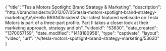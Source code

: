 {
    "title": "Tesla Motors Spotlight: Brand Strategy & Marketing",
    "description": "http:\/\/brandinsider.tv\/2012\/07\/05\/tesla-motors-spotlight-brand-strategy-marketing\/\n\nHello BRANDInsiders! Our latest featured webisode on Tesla Motors is part of a three-part profile. Part II takes a closer look at their marketing approach, strategy and ph",
    "videoid": "53630",
    "date_created": "1370057159",
    "date_modified": "1418180958",
    "type": "captivate",
    "layout": "video",
    "url": "\/v\/tesla-motors-spotlight-brand-strategy-marketing\/53630"
}